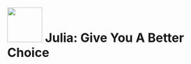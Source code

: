 <img src="https://github.com/thtang/Fintech-Text-Mining-and-Machine-Learning/blob/master/final/visualization/logo2.png" width=80> Julia: Give You A Better Choice
===========
